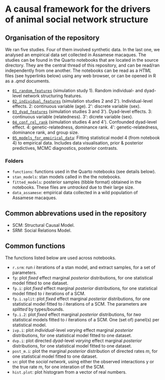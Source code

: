 # A causal framework for the drivers of animal social network structure

## Organisation of the repository
We ran five studies. 
Four of them involved synthetic data. 
In the last one, we analysed an empirical data set collected in Assamese macaques.
The studies can be found in the Quarto notebooks that are located in the source directory. 
They are the central thread of this repository, and can be read/ran independently from one another.
The notebooks can be read as a _HTML_ files (see hyperlinks below) using any web browser, or can be opened in R as a _.qmd_ documents.
-   [`01_random_features`](https://htmlpreview.github.io/?https://github.com/BenKawam/causal_framework_ASN_structure/blob/main/01_random_features.html) (simulation study 1). Random individual- and dyad-level network structuring features.
-   [`02_individual_features`](https://htmlpreview.github.io/?https://github.com/BenKawam/causal_framework_ASN_structure/blob/main/02_individual_features.html) (simulation studies 2 and 2'). Individual-level effects. 2: continuous variable (age). 2': discrete variable (sex).
-   [`03_dyad_features`](https://htmlpreview.github.io/?https://github.com/BenKawam/causal_framework_ASN_structure/blob/main/03_dyad_features.html) (simulation studies 3 and 3'). Dyad-level effects. 3: continuous variable (relatedness). 3': dicrete variable (sex).
-   [`04_conf_rel_rank`](https://htmlpreview.github.io/?https://github.com/BenKawam/causal_framework_ASN_structure/blob/main/04_conf_rel_rank.html) (simulation studies 4 and 4'). Confounded dyad-level effect. 4: genetic-relatedness, dominance rank. 4': genetic-relatedness, dominance rank, and group size.
-   [`05_models_for_empirical_data`](https://htmlpreview.github.io/?https://github.com/BenKawam/causal_framework_ASN_structure/blob/main/05_models_for_empirical_data.html): Fitting statistical model 4 (from notebook 4) to empirical data. Includes data visualisation, prior & posterior predictives, MCMC diagnostics, posterior contrasts.

### Folders
- `functions`: functions used in the Quarto notebooks (see details below).
- `stan_models`: stan models called in the the notebooks.
- `fitted_models`: posterior samples (tibble format) obtained in the notebooks. These files are *untracked* due to their large size.
- `data_assamese`: empirical data collected in a wild population of Assamese macaques.


## Common abbrevations used in the repository
-  SCM: Structural Causal Model.
-  SRM: Social Relations Model.


## Common functions
The functions listed below are used across notebooks.
-   `r.srm`: run *i* iterations of a stan model, and extract samples, for a set of parameters.
-   `fp`: plot *fixed* effect marginal *posterior* distributions, for one statistical model fitted to one dataset.
-   `fp.i`: plot *fixed* effect marginal *posterior* distributions, for one statistical model fitted to *i* iterations of a SCM.
-   `fp.i.split`: plot *fixed* effect marginal *posterior* distributions, for one statistical model fitted to *i* iterations of a SCM. The parameters are _splitted_ by types/bounds.
-   `fp.i.2`: plot *fixed* effect marginal *posterior* distributions, for *two* statistical models fitted to *i* iterations of a SCM. One (set of) panel(s) per statistical model.
-   `ivp.i`: plot *individual*-level *varying* effect marginal *posterior* distributions, for one statistical model fitted to one dataset.
-   `dvp.i`: plot directed *dyad*-level *varying* effect marginal *posterior* distributions, for one statistical model fitted to one dataset.
-   `post_m.i`: plot the marginal *posterior* distribution of directed rates *m*, for one statistical model fitted to one dataset.
-   `sn`: plot the *social network*, using either the observed interactions y or the true rate m, for one interation of the SCM.
-   `hist.plot`: plot histogram from a vector of real numbers.

